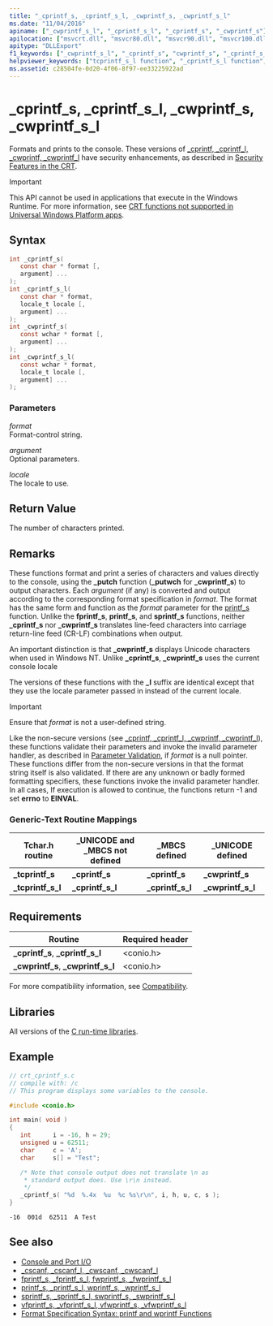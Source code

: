 ```yaml
---
title: "_cprintf_s, _cprintf_s_l, _cwprintf_s, _cwprintf_s_l"
ms.date: "11/04/2016"
apiname: ["_cwprintf_s_l", "_cprintf_s_l", "_cprintf_s", "_cwprintf_s"]
apilocation: ["msvcrt.dll", "msvcr80.dll", "msvcr90.dll", "msvcr100.dll", "msvcr100_clr0400.dll", "msvcr110.dll", "msvcr110_clr0400.dll", "msvcr120.dll", "msvcr120_clr0400.dll", "ucrtbase.dll"]
apitype: "DLLExport"
f1_keywords: ["_cwprintf_s_l", "_cprintf_s", "cwprintf_s", "_cprintf_s_l", "cwprintf_s_l", "cprintf_s_l", "_tcprintf_s", "cprintf_s", "_cwprintf_s", "tcprintf_s"]
helpviewer_keywords: ["tcprintf_s_l function", "_cprintf_s_l function", "_cwprintf_s_l function", "tcprintf_s function", "_tcprintf_s_l function", "_cwprintf_s function", "cwprintf_s function", "_cprintf_s function", "cprintf_s function", "_tcprintf_s function", "cprintf_s_l function", "cwprintf_s_l function"]
ms.assetid: c28504fe-0d20-4f06-8f97-ee33225922ad
---
```

# _cprintf_s, _cprintf_s_l, _cwprintf_s, _cwprintf_s_l

Formats and prints to the console. These versions of [_cprintf, _cprintf_l, _cwprintf, _cwprintf_l](cprintf-cprintf-l-cwprintf-cwprintf-l.md) have security enhancements, as described in [Security Features in the CRT](../../c-runtime-library/security-features-in-the-crt.md).

> [!IMPORTANT]
> This API cannot be used in applications that execute in the Windows Runtime. For more information, see [CRT functions not supported in Universal Windows Platform apps](../../cppcx/crt-functions-not-supported-in-universal-windows-platform-apps.md).

## Syntax

```C
int _cprintf_s(
   const char * format [,
   argument] ...
);
int _cprintf_s_l(
   const char * format,
   locale_t locale [,
   argument] ...
);
int _cwprintf_s(
   const wchar * format [,
   argument] ...
);
int _cwprintf_s_l(
   const wchar * format,
   locale_t locale [,
   argument] ...
);
```

### Parameters

*format*<br/>
Format-control string.

*argument*<br/>
Optional parameters.

*locale*<br/>
The locale to use.

## Return Value

The number of characters printed.

## Remarks

These functions format and print a series of characters and values directly to the console, using the **_putch** function (**_putwch** for **_cwprintf_s**) to output characters. Each *argument* (if any) is converted and output according to the corresponding format specification in *format*. The format has the same form and function as the *format* parameter for the [printf_s](../../c-runtime-library/format-specification-syntax-printf-and-wprintf-functions.md) function. Unlike the **fprintf_s**, **printf_s**, and **sprintf_s** functions, neither **_cprintf_s** nor **_cwprintf_s** translates line-feed characters into carriage return-line feed (CR-LF) combinations when output.

An important distinction is that **_cwprintf_s** displays Unicode characters when used in Windows NT. Unlike **_cprintf_s**, **_cwprintf_s** uses the current console locale

The versions of these functions with the **_l** suffix are identical except that they use the locale parameter passed in instead of the current locale.

> [!IMPORTANT]
> Ensure that *format* is not a user-defined string.

Like the non-secure versions (see [_cprintf, _cprintf_l, _cwprintf, _cwprintf_l](cprintf-cprintf-l-cwprintf-cwprintf-l.md)), these functions validate their parameters and invoke the invalid parameter handler, as described in [Parameter Validation](../../c-runtime-library/parameter-validation.md), if *format* is a null pointer. These functions differ from the non-secure versions in that the format string itself is also validated. If there are any unknown or badly formed formatting specifiers, these functions invoke the invalid parameter handler. In all cases, If execution is allowed to continue, the functions return -1 and set **errno** to **EINVAL**.

### Generic-Text Routine Mappings

|Tchar.h routine|_UNICODE and _MBCS not defined|_MBCS defined|_UNICODE defined|
|---------------------|--------------------------------------|--------------------|-----------------------|
|**_tcprintf_s**|**_cprintf_s**|**_cprintf_s**|**_cwprintf_s**|
|**_tcprintf_s_l**|**_cprintf_s_l**|**_cprintf_s_l**|**_cwprintf_s_l**|

## Requirements

|Routine|Required header|
|-------------|---------------------|
|**_cprintf_s**, **_cprintf_s_l**|\<conio.h>|
|**_cwprintf_s**, **_cwprintf_s_l**|\<conio.h>|

For more compatibility information, see [Compatibility](../../c-runtime-library/compatibility.md).

## Libraries

All versions of the [C run-time libraries](../../c-runtime-library/crt-library-features.md).

## Example

```C
// crt_cprintf_s.c
// compile with: /c
// This program displays some variables to the console.

#include <conio.h>

int main( void )
{
   int      i = -16, h = 29;
   unsigned u = 62511;
   char     c = 'A';
   char     s[] = "Test";

   /* Note that console output does not translate \n as
    * standard output does. Use \r\n instead.
    */
   _cprintf_s( "%d  %.4x  %u  %c %s\r\n", i, h, u, c, s );
}
```

```Output
-16  001d  62511  A Test
```

## See also

- [Console and Port I/O](../../c-runtime-library/console-and-port-i-o.md)
- [_cscanf, _cscanf_l, _cwscanf, _cwscanf_l](cscanf-cscanf-l-cwscanf-cwscanf-l.md)
- [fprintf_s, _fprintf_s_l, fwprintf_s, _fwprintf_s_l](fprintf-s-fprintf-s-l-fwprintf-s-fwprintf-s-l.md)
- [printf_s, _printf_s_l, wprintf_s, _wprintf_s_l](printf-s-printf-s-l-wprintf-s-wprintf-s-l.md)
- [sprintf_s, _sprintf_s_l, swprintf_s, _swprintf_s_l](sprintf-s-sprintf-s-l-swprintf-s-swprintf-s-l.md)
- [vfprintf_s, _vfprintf_s_l, vfwprintf_s, _vfwprintf_s_l](vfprintf-s-vfprintf-s-l-vfwprintf-s-vfwprintf-s-l.md)
- [Format Specification Syntax: printf and wprintf Functions](../../c-runtime-library/format-specification-syntax-printf-and-wprintf-functions.md)
